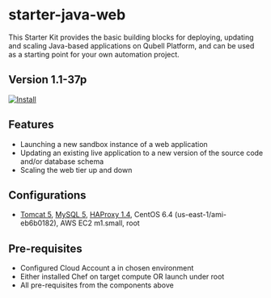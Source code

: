starter-java-web
================

This Starter Kit provides the basic building blocks for deploying, updating and scaling Java-based applications on Qubell Platform, and can be used as a starting point for your own automation project.

Version 1.1-37p
-------------

[![Install](https://raw.github.com/qubell-bazaar/component-skeleton/master/img/install.png)](http://localhost:9000/applications/upload?metadataUrl=https://raw.githubusercontent.com/crazzysun/starter-java-web/master/meta.yml)

Features
--------

 - Launching a new sandbox instance of a web application
 - Updating an existing live application to a new version of the source code and/or database schema
 - Scaling the web tier up and down

Configurations
--------------
 - [Tomcat 5](https://github.com/qubell-bazaar/component-tomcat-dev), [MySQL 5](https://github.com/qubell-bazaar/component-mysql-dev), [HAProxy 1.4](https://github.com/qubell-bazaar/component-haproxy), CentOS 6.4 (us-east-1/ami-eb6b0182), AWS EC2 m1.small, root

Pre-requisites
--------------
 - Configured Cloud Account a in chosen environment
 - Either installed Chef on target compute OR launch under root
 - All pre-requisites from the components above
